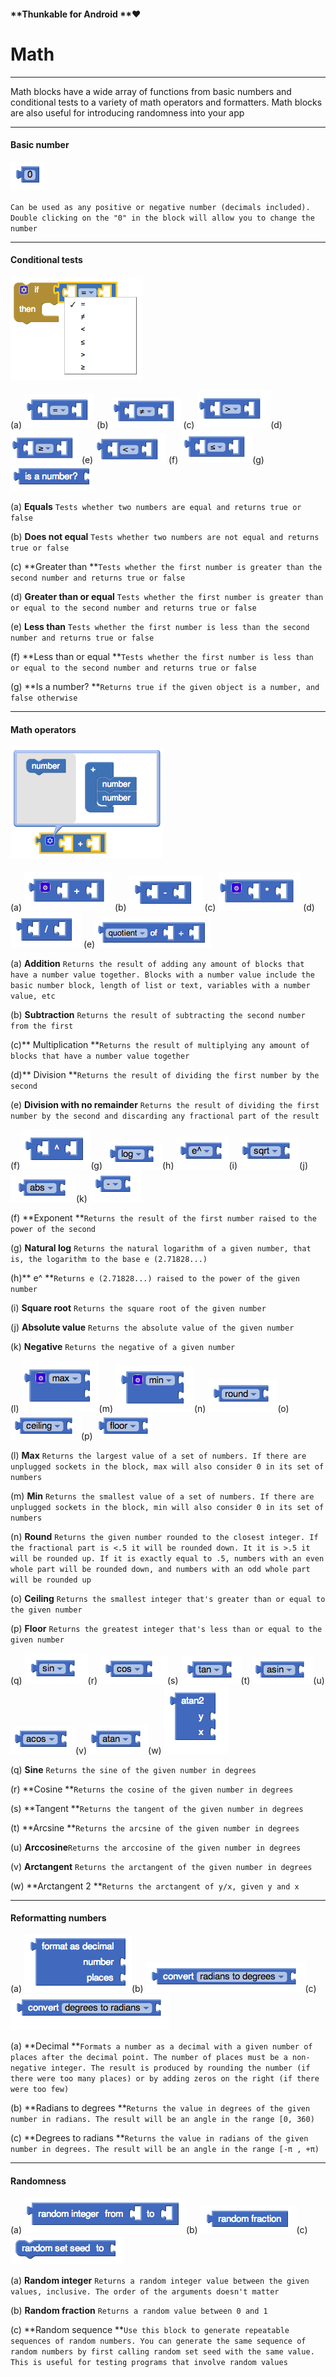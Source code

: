 #### **Thunkable for Android **❤

# Math

---

Math blocks have a wide array  of functions from basic numbers and conditional tests to a variety of math operators and formatters. Math blocks are also useful for introducing randomness into your app

---

#### Basic number

![](/assets/math-block-1.png)

`Can be used as any positive or negative number (decimals included). Double clicking on the "0" in the block will allow you to change the number`

---

#### Conditional tests

![](/assets/math-block-2.png)

\(a\) ![](/assets/math-block-3.png) \(b\) ![](/assets/math-block-4.png) \(c\) ![](/assets/math-block-5.png)\(d\) ![](/assets/math-block-40.png) \(e\) ![](/assets/math-block-7.png) \(f\) ![](/assets/math-block-8.png)\(g\) ![](/assets/math-block-29.png)

\(a\) **Equals** `Tests whether two numbers are equal and returns true or false`

\(b\) **Does not equal** `Tests whether two numbers are not equal and returns true or false`

\(c\) **Greater than **`Tests whether the first number is greater than the second number and returns true or false`

\(d\) **Greater than or equal** `Tests whether the first number is greater than or equal to the second number and returns true or false`

\(e\) **Less than** `Tests whether the first number is less than the second number and returns true or false`

\(f\) **Less than or equal **`Tests whether the first number is less than or equal to the second number and returns true or false`

\(g\) **Is a number? **`Returns true if the given object is a number, and false otherwise`

---

#### Math operators

#### ![](/assets/math-block-9.png)

\(a\) ![](/assets/math-block-10.png) \(b\) ![](/assets/math-block-11.png) \(c\) ![](/assets/math-block-12.png) \(d\) ![](/assets/math-block-13.png) \(e\)![](/assets/math-block-24.png)

\(a\) **Addition** `Returns the result of adding any amount of blocks that have a number value together. Blocks with a number value include the basic number block, length of list or text, variables with a number value, etc`

\(b\) **Subtraction** `Returns the result of subtracting the second number from the first`

\(c\)** Multiplication **`Returns the result of multiplying any amount of blocks that have a number value together`

\(d\)** Division **`Returns the result of dividing the first number by the second`

\(e\) **Division with no remainder** `Returns the result of dividing the first number by the second and discarding any fractional part of the result`

\(f\)![](/assets/math-block-14.png)\(g\) ![](/assets/math-block-22.png)\(h\) ![](/assets/math-block-23.png)\(i\) ![](/assets/math-block-19.png)\(j\) ![](/assets/math-block-20.png)\(k\) ![](/assets/math-block-21.png)

\(f\) **Exponent **`Returns the result of the first number raised to the power of the second`

\(g\) **Natural log** `Returns the natural logarithm of a given number, that is, the logarithm to the base e (2.71828...)`

\(h\)** e^ **`Returns e (2.71828...) raised to the power of the given number`

\(i\) **Square root** `Returns the square root of the given number`

\(j\) **Absolute value** `Returns the absolute value of the given number`

\(k\) **Negative** `Returns the negative of a given number`

\(l\) ![](/assets/math-block-18.png)\(m\) ![](/assets/math-block-25.png)\(n\) ![](/assets/math-block-26.png)\(o\) ![](/assets/math-block-27.png)\(p\) ![](/assets/math-block-28png)

\(l\) **Max** `Returns the largest value of a set of numbers. If there are unplugged sockets in the block, max will also consider 0 in its set of numbers`

\(m\) **Min** `Returns the smallest value of a set of numbers. If there are unplugged sockets in the block, min will also consider 0 in its set of numbers`

\(n\) **Round** `Returns the given number rounded to the closest integer. If the fractional part is <.5 it will be rounded down. It it is >.5 it will be rounded up. If it is exactly equal to .5, numbers with an even whole part will be rounded down, and numbers with an odd whole part will be rounded up`

\(o\) **Ceiling** `Returns the smallest integer that's greater than or equal to the given number`

\(p\) **Floor** `Returns the greatest integer that's less than or equal to the given number`

\(q\) ![](/assets/math-block-30.png)\(r\) ![](/assets/math-block-31.png)\(s\) ![](/assets/math-block-32.png)\(t\) ![](/assets/math-block-33.png)\(u\) ![](/assets/math-block-34.png)\(v\) ![](/assets/math-block-35.png)\(w\) ![](/assets/math-block-36.png)

\(q\) **Sine** `Returns the sine of the given number in degrees`

\(r\) **Cosine **`Returns the cosine of the given number in degrees`

\(s\) **Tangent **`Returns the tangent of the given number in degrees`

\(t\) **Arcsine **`Returns the arcsine of the given number in degrees`

\(u\) **Arccosine**`Returns the arccosine of the given number in degrees`

\(v\) **Arctangent** `Returns the arctangent of the given number in degrees`

\(w\) **Arctangent 2 **`Returns the arctangent of y/x, given y and x`

---

#### Reformatting numbers

\(a\) ![](/assets/math-block-28.png)\(b\) ![](/assets/math-block-37.png)\(c\) ![](/assets/math-block-38.png)

\(a\) **Decimal **`Formats a number as a decimal with a given number of places after the decimal point. The number of places must be a non-negative integer. The result is produced by rounding the number (if there were too many places) or by adding zeros on the right (if there were too few)`

\(b\) **Radians to degrees **`Returns the value in degrees of the given number in radians. The result will be an angle in the range [0, 360)`

\(c\) **Degrees to radians **`Returns the value in radians of the given number in degrees. The result will be an angle in the range [-π , +π)`

---

#### Randomness

\(a\) ![](/assets/math-block-15.png)\(b\) ![](/assets/math-block-16.png)\(c\) ![](/assets/math-block-17.png)

\(a\) **Random integer**  `Returns a random integer value between the given values, inclusive. The order of the arguments doesn't matter`

\(b\) **Random fraction** `Returns a random value between 0 and 1`

\(c\) **Random sequence **`Use this block to generate repeatable sequences of random numbers. You can generate the same sequence of random numbers by first calling random set seed with the same value. This is useful for testing programs that involve random values`

